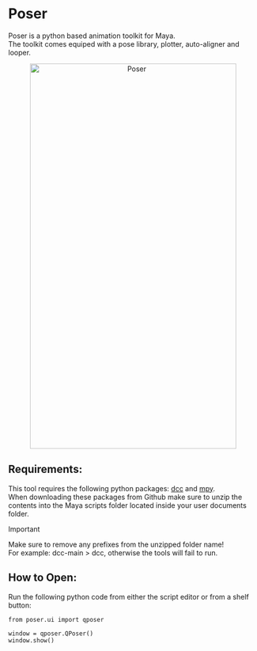 # Poser
Poser is a python based animation toolkit for Maya.  
The toolkit comes equiped with a pose library, plotter, auto-aligner and looper.  
  
<p align="center">
  <img width="417" height="779" alt="Poser" src="https://github.com/user-attachments/assets/83791fea-ef90-431b-943c-b6690d53ceb8" />
</p>

## Requirements:
This tool requires the following python packages: [dcc](https://github.com/bhsingleton/dcc) and [mpy](https://github.com/bhsingleton/mpy).  
When downloading these packages from Github make sure to unzip the contents into the Maya scripts folder located inside your user documents folder.  

> [!IMPORTANT]
> Make sure to remove any prefixes from the unzipped folder name!  
> For example: dcc-main > dcc, otherwise the tools will fail to run.

## How to Open:  
Run the following python code from either the script editor or from a shelf button:  

```
from poser.ui import qposer

window = qposer.QPoser()
window.show()
```
